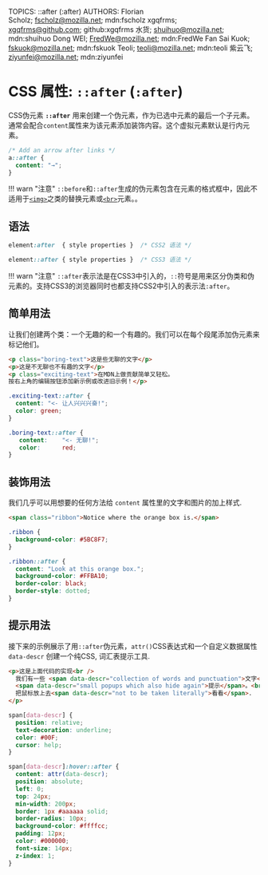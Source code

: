 TOPICS: ::after (:after)
AUTHORS: Florian Scholz; fscholz@mozilla.net; mdn:fscholz
         xgqfrms; xgqfrms@github.com; github:xgqfrms
         水货; shuihuo@mozilla.net; mdn:shuihuo
         Dong WEI; FredWe@mozilla.net; mdn:FredWe
         Fan Sai Kuok; fskuok@mozilla.net; mdn:fskuok
         Teoli; teoli@mozilla.net; mdn:teoli
         紫云飞; ziyunfei@mozilla.net; mdn:ziyunfei

# CSS 属性: `::after` (`:after`)

CSS伪元素 **`::after`** 用来创建一个伪元素，作为已选中元素的最后一个子元素。通常会配合`content`属性来为该元素添加装饰内容。这个虚拟元素默认是行内元素。

```css
/* Add an arrow after links */
a::after {
  content: "→";
}
```

!!! warn "注意"
    `::before`和`::after`生成的伪元素包含在元素的格式框中，因此不适用于[`<img>`](/zh-hans/webfrontend/<img>)之类的替换元素或[`<br>`](/zh-hans/webfrontend/<br>)元素。。

## 语法

```css
element:after  { style properties }  /* CSS2 语法 */

element::after { style properties }  /* CSS3 语法 */
```

!!! warn "注意"
     `::after`表示法是在CSS3中引入的，`::`符号是用来区分伪类和伪元素的。支持CSS3的浏览器同时也都支持CSS2中引入的表示法`:after`。

## 简单用法

让我们创建两个类：一个无趣的和一个有趣的。我们可以在每个段尾添加伪元素来标记他们。

```html
<p class="boring-text">这是些无聊的文字</p>
<p>这是不无聊也不有趣的文字</p>
<p class="exciting-text">在MDN上做贡献简单又轻松。
按右上角的编辑按钮添加新示例或改进旧示例！</p>
```

```css
.exciting-text::after {
  content: "<- 让人兴兴兴奋!";
  color: green;
}

.boring-text::after {
   content:    "<- 无聊!";
   color:      red;
}
```

## 装饰用法

我们几乎可以用想要的任何方法给 `content` 属性里的文字和图片的加上样式.

```html
<span class="ribbon">Notice where the orange box is.</span>
```

```css
.ribbon {
  background-color: #5BC8F7;
}

.ribbon::after {
  content: "Look at this orange box.";
  background-color: #FFBA10;
  border-color: black;
  border-style: dotted;
}
```

## 提示用法

接下来的示例展示了用`::after`伪元素，`attr()`CSS表达式和一个自定义数据属性 `data-descr` 创建一个纯CSS, 词汇表提示工具.

```html
<p>这是上面代码的实现<br />
  我们有一些 <span data-descr="collection of words and punctuation">文字</span> 有一些
  <span data-descr="small popups which also hide again">提示</span>。<br />
  把鼠标放上去<span data-descr="not to be taken literally">看看</span>.
</p>
```

```css
span[data-descr] {
  position: relative;
  text-decoration: underline;
  color: #00F;
  cursor: help;
}

span[data-descr]:hover::after {
  content: attr(data-descr);
  position: absolute;
  left: 0;
  top: 24px;
  min-width: 200px;
  border: 1px #aaaaaa solid;
  border-radius: 10px;
  background-color: #ffffcc;
  padding: 12px;
  color: #000000;
  font-size: 14px;
  z-index: 1;
}
```

